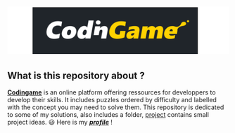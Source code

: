 # ![codingame-banner](CodinGame_logo.svg.png)
## What is this repository about ?

[**Codingame**](https://www.codingame.com/training) is an online platform offering ressources for developpers to develop their skills. It includes puzzles ordered by difficulty and labelled with the concept you may need to solve them. This repository is dedicated to some of my solutions, also includes a folder, [project](Projects) contains small project ideas. :smiley: Here is my [**_profile_**](https://www.codingame.com/profile/b49b52d80793e7cc3350751608a969501676405) !
